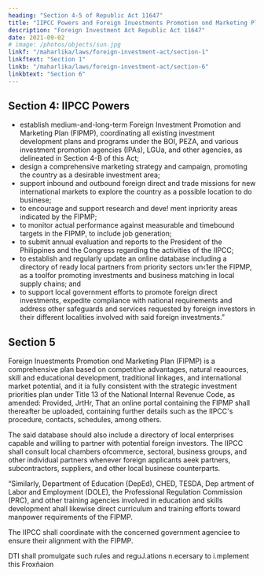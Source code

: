 ```yaml
---
heading: "Section 4-5 of Republic Act 11647"
title: "IIPCC Powers and Foreign Inuestments Promotion ond Marketing Plan"
description: "Foreign Investment Act Republic Act 11647"
date: 2021-09-02
# image: /photos/objects/sun.jpg
linkf: "/maharlika/laws/foreign-investment-act/section-1"
linkftext: "Section 1"
linkb: "/maharlika/laws/foreign-investment-act/section-6"
linkbtext: "Section 6"
---
```


## Section 4: IIPCC Powers

- establish medium-and-long-term Foreign Investment Promotion and Marketing Plan  (FIPMP), coordinating all existing investment development plans and programs under the BOI, PEZA, and various investment promotion agencies (IPAs), LGUa, and other agencies, as delineated in Section 4-B of this Act;
- design a comprehensive marketing strategy and campaign, promoting the country as a desirable investment area;
- support inbound and outbound foreign direct and trade missions for new international markets to explore the country as a possible location to do businese;
- to encourage and support research and deve! ment inpriority areas indicated by the FIPMP;
- to monitor actual performance against measurable and timebound targets in the FIPMP, to 
include job generation;
- to submit annual evaluation and reports to the President of the Philippines and the Congress 
regarding the activities of the IIPCC;
- to establish and regularly update an online database including a directory of ready local partners from priority sectors un‹1er the FIPMP, as a toolfor promoting investments and business  matching in local supply chains; and
- to support local government efforts to promote foreign direct investments, expedite compliance with national requirements and address other safeguards and services requested by foreign investors in their different localities involved with said foreign investments.”


## Section 5

<!-- SEC. 5. A new section of R.A. No. 7042, as amended, is inserted as Section 4-B to read as follows:
 -->

Foreign Inuestments Promotion ond Marketing Plan (FIPMP) is a comprehensive <!-- and strategic Foreign Investment Promotion and Marketing Plan (FIPMP) shall be  developed by the IIPCC for the medium five-year and the long-team ten-year plan:Provided, That it --> plan based on competitive advantages, natural reaources, skill and educational development, 
traditional linkages, and international market potential, and it ia fully consistent with the strategic investment priorities plan under Title 13 of the National Internal Revenue Code, as amended: Provided, JrtHr, That an online portal containing the FIPMP shall thereafter be uploaded,  containing further details such as the IIPCC's procedure, contacts, schedules, among others.

The said database should also include a directory of local enterprises capable and willing to partner with potential foreign investors. The IIPCC shall consult local chambers ofcommerce, sectoral, business groups, and other individual partners whenever foreign applicants aeek partners, subcontractors, suppliers, and other local businese counterparts.

“Similarly, Department of Education (DepEd), CHED, TESDA, Dep artment of Labor and Employment (DOLE), the Professional Regulation Commission (PRC), and other training agencies involved in education and skills development ahall likewise direct curriculum and training efforts toward manpower requirements of the FIPMP.

The IIPCC shall coordinate with the concerned government agenciee to ensure their alignment with  the FIPMP.

DTI shall promulgate such rules and reguJ.ations n.ecersary to i.mplement this Froxñaion

